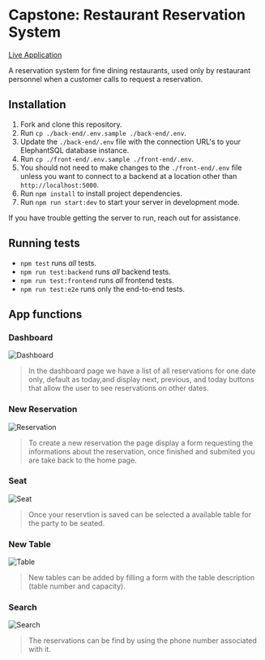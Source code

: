# Capstone: Restaurant Reservation System
[Live Application](https://mysterious-sierra-98874.herokuapp.com/dashboard)

A reservation system for fine dining restaurants, used only by restaurant personnel when a customer calls to request a reservation. 

## Installation

1. Fork and clone this repository.
1. Run `cp ./back-end/.env.sample ./back-end/.env`.
1. Update the `./back-end/.env` file with the connection URL's to your ElephantSQL database instance.
1. Run `cp ./front-end/.env.sample ./front-end/.env`.
1. You should not need to make changes to the `./front-end/.env` file unless you want to connect to a backend at a location other than `http://localhost:5000`.
1. Run `npm install` to install project dependencies.
1. Run `npm run start:dev` to start your server in development mode.

If you have trouble getting the server to run, reach out for assistance.

## Running tests

- `npm test` runs _all_ tests.
- `npm run test:backend` runs _all_ backend tests.
- `npm run test:frontend` runs _all_ frontend tests.
- `npm run test:e2e` runs only the end-to-end tests.

## App functions
### Dashboard
![Dashboard](https://user-images.githubusercontent.com/85961954/166088033-9582ceaa-19ea-4283-9efa-c9da38ea7e5a.png)
 > In the dashboard page we have a list of all reservations for one date only, default as today,and display next, previous, and today buttons that allow the user to see reservations on other dates.

### New Reservation
![Reservation](https://user-images.githubusercontent.com/85961954/166088154-b272b28b-c73b-4530-8c64-d359c11079ca.png)
 > To create a new reservation the page display a form requesting the informations about the reservation, once finished and submited you are take back to the home page.

### Seat
![Seat](https://user-images.githubusercontent.com/85961954/166088236-7faa8eac-2067-414a-b924-eb03e6708ccd.png)
 > Once your reservtion is saved can be selected a available table for the party to be seated.

### New Table
![Table](https://user-images.githubusercontent.com/85961954/166088319-eb91e2fe-6de2-4e42-868c-001b30ff6413.png)
 > New tables can be added by filling a form with the table description (table number and capacity).

### Search
![Search](https://user-images.githubusercontent.com/85961954/166088359-bca66026-33b8-4cb6-a307-c539642bb30e.png)
 > The reservations can be find by using the phone number associated with it.
